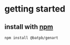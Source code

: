 # getting started

## install with <a href="https://www.npmjs.com/" target="_blank" rel="noopener noreferrer">npm</a>

```shell
npm install @batpb/genart
```
